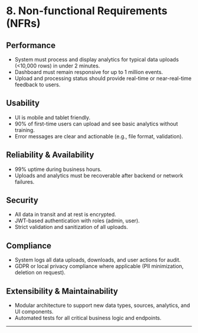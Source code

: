 # 8. Non-functional Requirements (NFRs)

## Performance
- System must process and display analytics for typical data uploads (<10,000 rows) in under 2 minutes.
- Dashboard must remain responsive for up to 1 million events.
- Upload and processing status should provide real-time or near-real-time feedback to users.

## Usability
- UI is mobile and tablet friendly.
- 90% of first-time users can upload and see basic analytics without training.
- Error messages are clear and actionable (e.g., file format, validation).

## Reliability & Availability
- 99% uptime during business hours.
- Uploads and analytics must be recoverable after backend or network failures.

## Security
- All data in transit and at rest is encrypted.
- JWT-based authentication with roles (admin, user).
- Strict validation and sanitization of all uploads.

## Compliance
- System logs all data uploads, downloads, and user actions for audit.
- GDPR or local privacy compliance where applicable (PII minimization, deletion on request).

## Extensibility & Maintainability
- Modular architecture to support new data types, sources, analytics, and UI components.
- Automated tests for all critical business logic and endpoints.

---
